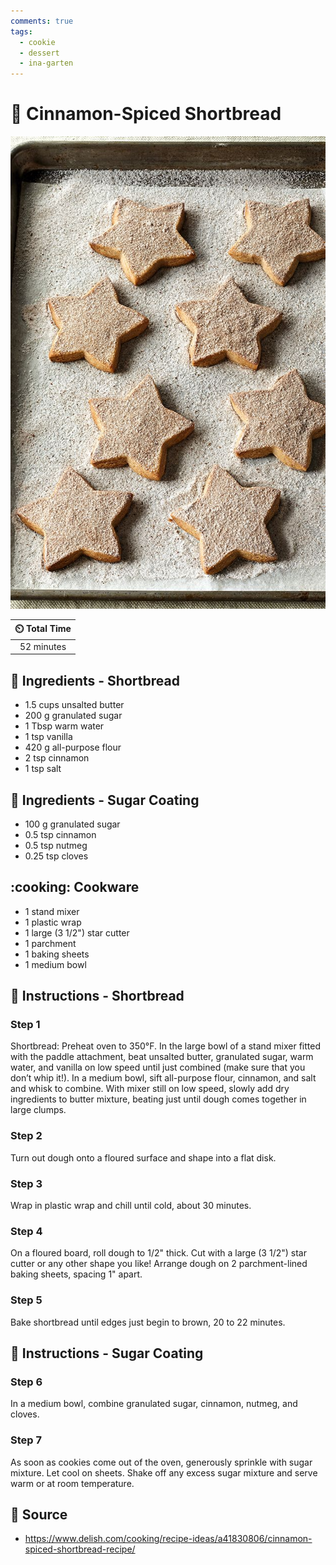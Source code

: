 ```yaml
---
comments: true
tags:
  - cookie
  - dessert
  - ina-garten
---
```

# :cookie: Cinnamon-Spiced Shortbread

![Cinnamon-Spiced Shortbread](../assets/images/cinnamon-spiced-shortbread.jpg)

| :timer_clock: Total Time |
|:-----------------------: |
| 52 minutes |

## :salt: Ingredients - Shortbread

- 1.5 cups unsalted butter
- 200 g granulated sugar
- 1 Tbsp warm water
- 1 tsp vanilla
- 420 g all-purpose flour
- 2 tsp cinnamon
- 1 tsp salt

## :salt: Ingredients - Sugar Coating

- 100 g granulated sugar
- 0.5 tsp cinnamon
- 0.5 tsp nutmeg
- 0.25 tsp cloves

## :cooking: Cookware

- 1 stand mixer
- 1 plastic wrap
- 1 large (3 1/2") star cutter
- 1 parchment
- 1 baking sheets
- 1 medium bowl

## :pencil: Instructions - Shortbread

### Step 1

Shortbread: Preheat oven to 350°F. In the large bowl of a stand mixer fitted with the paddle attachment, beat unsalted
butter, granulated sugar, warm water, and vanilla on low speed until just combined (make sure that you don’t whip
it!). In a medium bowl, sift all-purpose flour, cinnamon, and salt and whisk to combine. With mixer still on low speed,
slowly add dry ingredients to butter mixture, beating just until dough comes together in large clumps.

### Step 2

Turn out dough onto a floured surface and shape into a flat disk.

### Step 3

Wrap in plastic wrap and chill until cold, about 30 minutes.

### Step 4

On a floured board, roll dough to 1/2" thick. Cut with a large (3 1/2") star cutter or any other shape you like! Arrange
dough on 2 parchment-lined baking sheets, spacing 1" apart.

### Step 5

Bake shortbread until edges just begin to brown, 20 to 22 minutes.

## :pencil: Instructions - Sugar Coating

### Step 6

In a medium bowl, combine granulated sugar, cinnamon, nutmeg, and cloves.

### Step 7

As soon as cookies come out of the oven, generously sprinkle with sugar mixture. Let cool on sheets. Shake off any
excess sugar mixture and serve warm or at room temperature.

## :link: Source

- <https://www.delish.com/cooking/recipe-ideas/a41830806/cinnamon-spiced-shortbread-recipe/>
